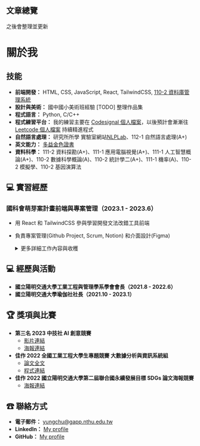 ## 文章總覽

之後會整理並更新

# 關於我

## 技能

- **前端開發：** HTML, CSS, JavaScript, React, TailwindCSS, [110-2 資料庫管理系統]()
- **設計與美術：** 國中國小美術班經驗 [TODO] 整理作品集
- **程式語言：** Python, C/C++
- **程式練習平台：** 我的練習主要在 [Codesignal 個人檔案](https://app.codesignal.com/profile/%E8%A9%A0%E7%AD%91_%E6%B1%9F)，以後預計會漸漸往 [Leetcode 個人檔案](https://leetcode.com/angie20920/) 持續精進程式
- **自然語言處理：** 研究所所學 實驗室網站[NLPLab](https://www.nlplab.cc/)、112-1 自然語言處理(A+)
- **英文能力：** [多益金色證書](https://drive.google.com/file/d/17xH5SxvC6x-Y01f9h9l1pu4RPFZIlpUU/preview)
- **資料科學：** 111-2 資料探勘(A+)、111-1 應用電腦視覺(A+)、111-1 人工智慧概論(A+)、110-2 數據科學概論(A)、110-2 統計學二(A+)、111-1 機率(A)、110-2 模擬學、110-2 基因演算法

## 💻 實習經歷

### 國科會萌芽案計畫前端與專案管理（2023.1 - 2023.6）

- 用 React 和 TailwindCSS 參與學習開發文法改錯工具前端
- 負責專案管理(Github Project, Scrum, Notion) 和介面設計(Figma)

  <details markdown='0'><summary>更多詳細工作內容與收穫</summary>

  ### 致謝

  首先，非常感恩實驗室產品願意讓沒有任何工作經驗的我加入，願意帶著我一步步的前進，同時給我很多自由發展的機會，也很包容我的所有錯誤。很榮幸能提早一學期（在大四下）就開始參與實驗室的計畫，也了解許多研究方向和學長姐的經驗傳承。希望我能早日成為獨當一面的工程師。

  ### 國科會萌芽案計畫簡介

  在參與國科會萌芽案計畫的期間，我積極參與了張俊盛教授帶領的國立清華大學自然語言實驗室「英文高效寫作工具」Linggle Write 的前端開發與專案管理。這段寶貴的經驗涵蓋了多個技術和管理層面，強化了我的技術能力以及跨功能團隊協作的能力。

  ### 前端開發技能

  我在開發過程中，學習到兩個大收穫，彷彿見識了一個藝術品的誕生，非常感動

  1. 前端程式技術：學習到運用了 React 框架和 TailwindCSS 更快的設計出風格統一且好看的網頁，也知道有一些 library 或是別人建好的輪子可以讓我們更快速的完成功能，有能觀察別人專案，調整自己應用的模式。
  2. 系統架構堅持：從學長姐的程式中學習到「程式碼風格」和「提交訊息的一致性」這些課堂上不會將的事。也觀察團隊不斷花時間重構 (Refactor) 程式以提升整體使用體驗、降低等待時間或降低不必要呼叫 API 的頻率、寫物件導向程式、模組化等等。見證到他們怎麼實際應用課堂所學提升產品的程式，寫乾淨易讀、架構嚴謹的優雅程式。

  ### 多元專案管理

  我主持了專案管理的各個方面，從 GitHub Project、Scrum 方法到 Notion 工具的應用。這不僅加強了我的專案管理技巧，也提高了我在團隊中的協作效率。

  ### 產品設計與競品分析

  這段經歷同時啟發了我對產品設計的理解，包括 brain storming、用 Figma 繪製產品設計圖、規劃使用流程(確保 UI/UX 符合老師、客戶、工程師需求與想像)、利用 Kano 模型找到產品的魅力品質以評估與競品的差異化、市場調查、場域測試（訪問高中師生）以及產品 Roadmap 制定。透過競品分析，也學到了從成功產品 (例如 grammarly) 中汲取靈感，了解市場趨同演化的正確生存策略。溝通協調的過程也在這之間扮演很重要的角色，讓我知道以往社團、系學會的溝通經驗都是值得的，這些軟實力也是我的優勢之一。

  ### 英文寫作工具的專業領域

  我深入研究了詞義消歧（Word Sense Disambiguation）、英文文法改錯、英文改錯解釋、英文作文自動評分、寫作提示、英文字典、提示詞優化等有趣且實際的研究問題，並學習了如何設計網頁樣式以提高使用者體驗。 </details>

## 💻 經歷與活動

- **國立陽明交通大學工業工程與管理學系學會會長（2021.8 - 2022.6）**
- **國立陽明交通大學瑜伽社社長（2021.10 - 2023.1）**

## 🏆 獎項與比賽

- **第三名 2023 中技社 AI 創意競賽**
  - [影片連結](https://drive.google.com/file/d/1r71VcEtNgzNo8diUW2FwY8dGnONjAVhm/view?usp=drive_link)
  - [海報連結](https://drive.google.com/file/d/1X4JReUfHC9BH6DHqGYwu-_YfoxJOITVn/view?usp=sharing)
- **佳作 2022 全國工業工程大學生專題競賽 大數據分析與資訊系統組**
  - [論文全文](https://drive.google.com/file/d/1edGAIWy3XEC6kk66AQwiJQwly1DUlrq9/view?usp=sharing)
  - [程式連結](https://github.com/imyungchu/Sharing-bicycle-DL-GA)
- **佳作 2022 國立陽明交通大學第二屆聯合國永續發展目標 SDGs 論文海報競賽**
  - [海報連結](https://drive.google.com/file/d/1RqxI3m86yXWR4mn-CH-KQQQEgrGPjDtB/view?usp=sharing)

## ☎ 聯絡方式

- **電子郵件：** yungchu@gapp.nthu.edu.tw
- **LinkedIn：** [My profile](www.linkedin.com/in/imyungchu)
- **GitHub：** [My profile](https://github.com/imyungchu)
